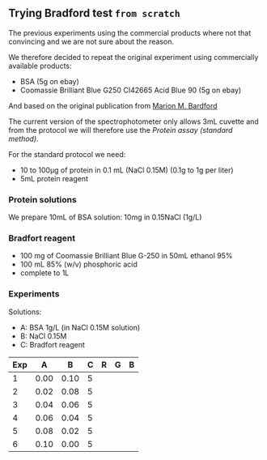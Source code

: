 ## Trying Bradford test `from scratch`

The previous experiments using the commercial products where not that convincing and we are not sure about the reason.

We therefore decided to repeat the original experiment using commercially available products:
* BSA (5g on ebay)
* Coomassie Brilliant Blue G250 CI42665 Acid Blue 90 (5g on ebay)

And based on the original publication from [Marion M. Bardford](https://doi.org/10.1016/0003-2697(76)90527-3)

The current version of the spectrophotometer only allows 3mL cuvette and from the protocol we will therefore use the _Protein assay (standard method)_.

For the standard protocol we need:
* 10 to 100µg of protein in 0.1 mL (NaCl 0.15M) (0.1g to 1g per liter)
* 5mL protein reagent

### Protein solutions

We prepare 10mL of BSA solution: 10mg in 0.15NaCl (1g/L)

### Bradfort reagent

* 100 mg of Coomassie Brilliant Blue G-250 in 50mL ethanol 95%
* 100 mL 85% (w/v) phosphoric acid
* complete to 1L

### Experiments

Solutions:
* A: BSA 1g/L (in NaCl 0.15M solution)
* B: NaCl 0.15M
* C: Bradfort reagent

| Exp | A    | B    | C | R | G | B |
|-----|------|------|---|---|---|---|
| 1   | 0.00 | 0.10 | 5 |   |   |   |
| 2   | 0.02 | 0.08 | 5 |   |   |   |
| 3   | 0.04 | 0.06 | 5 |   |   |   |
| 4   | 0.06 | 0.04 | 5 |   |   |   |
| 5   | 0.08 | 0.02 | 5 |   |   |   |
| 6   | 0.10 | 0.00 | 5 |   |   |   |

